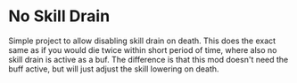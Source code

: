 # No Skill Drain

Simple project to allow disabling skill drain on death. 
This does the exact same as if you would die twice within 
short period of time, where also no skill drain is active 
as a buf. The difference is that this mod doesn't need 
the buff active, but will just adjust the skill lowering 
on death.

